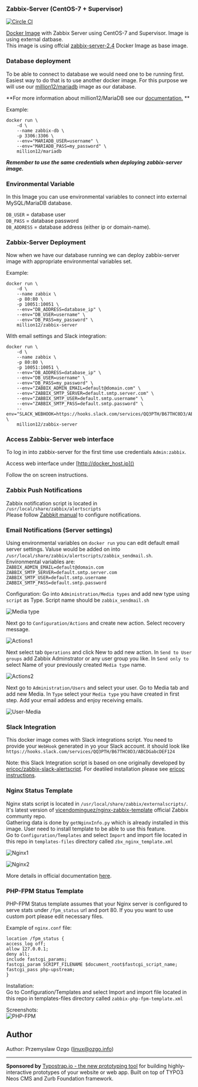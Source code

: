 ### Zabbix-Server (CentOS-7 + Supervisor)

[![Circle CI](https://circleci.com/gh/million12/docker-zabbix-server/tree/master.svg?style=svg&circle-token=44c41e390572bda1350dc95f09273debd96131d7)](https://circleci.com/gh/million12/docker-zabbix-server/tree/master)  

[Docker Image](https://registry.hub.docker.com/u/million12/zabbix-server/) with Zabbix Server using CentOS-7 and Supervisor.
Image is using external datbase.  
This image is using offcial [zabbix-server-2.4](https://registry.hub.docker.com/u/zabbix/zabbix-server-2.4/) Docker Image as base image. 

### Database deployment
To be able to connect to database we would need one to be running first. Easiest way to do that is to use another docker image. For this purpose we will use our [million12/mariadb](https://registry.hub.docker.com/u/million12/mariadb/) image as our database.

**For more information about million12/MariaDB see our [documentation.](https://github.com/million12/docker-mariadb) **

Example:  

	docker run \
		-d \
		--name zabbix-db \
		-p 3306:3306 \
		--env="MARIADB_USER=username" \
		--env="MARIADB_PASS=my_password" \
		million12/mariadb

***Remember to use the same credentials when deploying zabbix-server image.***


### Environmental Variable
In this Image you can use environmental variables to connect into external MySQL/MariaDB database.

`DB_USER` = database user  
`DB_PASS` = database password  
`DB_ADDRESS` = database address (either ip or domain-name).

### Zabbix-Server  Deployment
Now when we have our database running we can deploy zabbix-server image with appropriate environmental variables set.

Example:  

	docker run \
		-d \
		--name zabbix \
		-p 80:80 \
		-p 10051:10051 \
		--env="DB_ADDRESS=database_ip" \
		--env="DB_USER=username" \
		--env="DB_PASS=my_password" \
		million12/zabbix-server
With email settings and Slack integration:  
	
	docker run \
		-d \
		--name zabbix \
		-p 80:80 \
		-p 10051:10051 \
		--env="DB_ADDRESS=database_ip" \
		--env="DB_USER=username" \
		--env="DB_PASS=my_password" \
		--env="ZABBIX_ADMIN_EMAIL=default@domain.com" \
		--env="ZABBIX_SMTP_SERVER=default.smtp.server.com" \
		--env="ZABBIX_SMTP_USER=default.smtp.username" \
		--env="ZABBIX_SMTP_PASS=default.smtp.password" \
		--env="SLACK_WEBHOOK=https://hooks.slack.com/services/QQ3PTH/B67THC0D3/ABCDGabcDEF124" \
		million12/zabbix-server

### Access Zabbix-Server web interface 
To log in into zabbix-server for the first time use credentials `Admin:zabbix`.  

Access web interface under [http://docker_host.ip]()  

Follow the on screen instructions.

### Zabbix Push Notifications
Zabbix notification script is located in `/usr/local/share/zabbix/alertscripts`  
Please follow [Zabbkit manual](https://www.zabbix.com/forum/showthread.php?t=41967) to configure notifications. 

### Email Notifications (Server settings)
Using environmental variables on `docker run` you can edit default email server settings. Valuse would be added on into `/usr/local/share/zabbix/alertscripts/zabbix_sendmail.sh`.  
Environmental variables are:  
`ZABBIX_ADMIN_EMAIL=default@domain.com`  
`ZABBIX_SMTP_SERVER=default.smtp.server.com`  
`ZABBIX_SMTP_USER=default.smtp.username`  
`ZABBIX_SMTP_PASS=default.smtp.password`  

Configuration: 
Go into `Administration/Media types` and add new type using `script` as Type. Script name should be `zabbix_sendmail.sh`  

![Media type](https://raw.githubusercontent.com/million12/docker-zabbix-server/master/images/media-type.jpg)  

Next go to `Configuration/Actions` and create new action. Select recovery message.   

![Actions1](https://raw.githubusercontent.com/million12/docker-zabbix-server/master/images/actions1.jpg)  

Next select tab `Operations` and click New to add new action. In `Send to User groups` add Zabbix Adminstrator or any user group you like.  In `Send only to` select Name of your previously created `Media type` name.  

![Actions2](https://raw.githubusercontent.com/million12/docker-zabbix-server/master/images/actions2.jpg)  

Next go to `Administration/Users` and select your user. Go to Media tab and add new Media. In `Type` select your `Media type` you have created in first step. Add your email addess and enjoy receiving emails.  
  
![User-Media](https://raw.githubusercontent.com/million12/docker-zabbix-server/master/images/user-media.jpg)
 
### Slack Integration
This docker image comes with Slack integrations script. You need to provide your `WebHook` generated in yo your Slack account. it should look like `https://hooks.slack.com/services/QQ3PTH/B67THC0D3/ABCDGabcDEF124`   

Note: this Slack Integration script is based on one originally developed by [ericoc/zabbix-slack-alertscript](https://github.com/ericoc/zabbix-slack-alertscript).
For deatiled installation please see [ericoc instructions](https://github.com/ericoc/zabbix-slack-alertscript). 

### Nginx Status Template 
Nginx stats script is located in `/usr/local/share/zabbix/externalscripts/`.  
It's latest version of [vicendominguez/nginx-zabbix-template](https://github.com/vicendominguez/nginx-zabbix-template) official Zabbix communty repo.  
Gathering data is done by `getNginxInfo.py` which is already installed in this image. User need to install template to be able to use this feature.  
Go to `Configuration/Templates` and select `Import` and import file located in this repo in `templates-files` directory called `zbx_nginx_template.xml`  

![Nginx1](https://raw.githubusercontent.com/million12/docker-zabbix-server/master/images/nginx1.jpg)  

![Nginx2](https://raw.githubusercontent.com/million12/docker-zabbix-server/master/images/nginx2.jpg)  

More details in official documentation [here](https://github.com/vicendominguez/nginx-zabbix-template). 

### PHP-FPM Status Template
PHP-FPM Status template assumes that your Nginx server is configured to serve stats under `/fpm_status` url and port 80. If you you want to use custom port please edit necessary files. 

Example of `nginx.conf` file:

    location /fpm_status {
    access_log off;
    allow 127.0.0.1;
    deny all;
    include fastcgi_params;
    fastcgi_param SCRIPT_FILENAME $document_root$fastcgi_script_name;
    fastcgi_pass php-upstream;
    }  

Installation:  
Go to Configuration/Templates and select Import and import file located in this repo in templates-files directory called `zabbix-php-fpm-template.xml`

Screenshots:  
![PHP-FPM](https://raw.githubusercontent.com/million12/docker-zabbix-server/master/images/php-fpm-stats.jpg)


## Author
  
Author: Przemyslaw Ozgo (<linux@ozgo.info>)

---

**Sponsored by** [Typostrap.io - the new prototyping tool](http://typostrap.io/) for building highly-interactive prototypes of your website or web app. Built on top of TYPO3 Neos CMS and Zurb Foundation framework.
